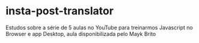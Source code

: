 # insta-post-translator
Estudos sobre a série de 5 aulas no YouTube para treinarmos Javascript no Browser e app Desktop, aula disponibilizada pelo Mayk Brito
